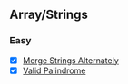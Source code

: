 
## Array/Strings

### Easy 

- [x] [Merge Strings Alternately](../../String/LeetCode75/merge-strings-alternately.md)
- [x] [Valid Palindrome](../../String/LeetCode75/valid-palindrome.md)